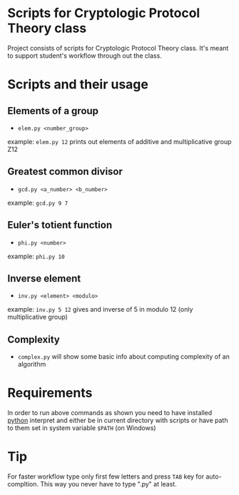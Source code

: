 # Scripts for Cryptologic Protocol Theory class
Project consists of scripts for Cryptologic Protocol Theory class. It's meant to support student's workflow through out the class.

# Scripts and their usage
## Elements of a group
* `elem.py <number_group>`

example: `elem.py 12` prints out elements of additive and multiplicative group Z12

## Greatest common divisor
* `gcd.py <a_number> <b_number>`

example: `gcd.py 9 7`

## Euler's totient function
* `phi.py <number>`

example: `phi.py 10`

## Inverse element
* `inv.py <element> <modulo>`

example: `inv.py 5 12` gives and inverse of 5 in modulo 12 (only multiplicative group)

## Complexity
* `complex.py` will show some basic info about computing complexity of an algorithm

# Requirements
In order to run above commands as shown you need to have installed [python](https://www.python.org/downloads/) interpret and either be in current directory with scripts or have path to them set in system variable `$PATH` (on Windows)

# Tip
For faster workflow type only first few letters and press `TAB` key for auto-compltion. This way you never have to type ".py" at least.

